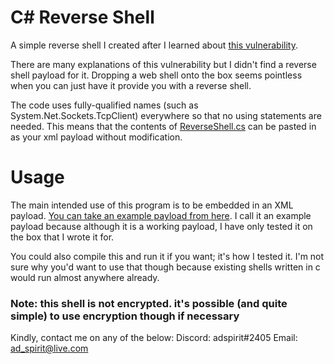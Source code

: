 # C# Reverse Shell

A simple reverse shell I created after I learned about [this vulnerability](https://zerosum0x0.blogspot.com/2016/05/xml-attack-for-c-remote-code-execution.html).

There are many explanations of this vulnerability but I didn't find a reverse shell payload for it. Dropping a web shell onto the box seems pointless when you can just have it provide you with a reverse shell.

The code uses fully-qualified names (such as System.Net.Sockets.TcpClient) everywhere so that no using statements are needed. This means that the contents of [ReverseShell.cs](https://github.com/JordanWhittle/CSharpReverseShell/blob/master/ReverseShell/ReverseShell.cs) can be pasted in as your xml payload without modification.

# Usage
The main intended use of this program is to be embedded in an XML payload. [You can take an example payload from here](https://github.com/JordanWhittle/CSharpReverseShell/blob/master/ReverseShell/Payload.xml). I call it an example payload because although it is a working payload, I have only tested it on the box that I wrote it for.

You could also compile this and run it if you want; it's how I tested it. I'm not sure why you'd want to use that though because existing shells written in c would run almost anywhere already.

### Note: this shell is not encrypted. it's possible (and quite simple) to use encryption though if necessary

Kindly, contact me on any of the below:
Discord: adspirit#2405
Email: ad_spirit@live.com
